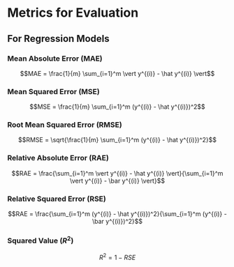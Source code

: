 # Metrics for Evaluation

## For Regression Models

### Mean Absolute Error (MAE)

$$MAE = \frac{1}{m} \sum_{i=1}^m \vert y^{(i)} - \hat y^{(i)} \vert$$

### Mean Squared Error (MSE)

$$MSE = \frac{1}{m} \sum_{i=1}^m (y^{(i)} - \hat y^{(i)})^2$$

### Root Mean Squared Error (RMSE)

$$RMSE = \sqrt{\frac{1}{m} \sum_{i=1}^m (y^{(i)} - \hat y^{(i)})^2}$$

### Relative Absolute Error (RAE)

$$RAE = \frac{\sum_{i=1}^m \vert y^{(i)} - \hat y^{(i)} \vert}{\sum_{i=1}^m \vert y^{(i)} - \bar y^{(i)} \vert}$$

### Relative Squared Error (RSE)

$$RAE = \frac{\sum_{i=1}^m (y^{(i)} - \hat y^{(i)})^2}{\sum_{i=1}^m (y^{(i)} - \bar y^{(i)})^2}$$

### Squared Value ($R^2$)

$$R^2 = 1 - RSE$$
